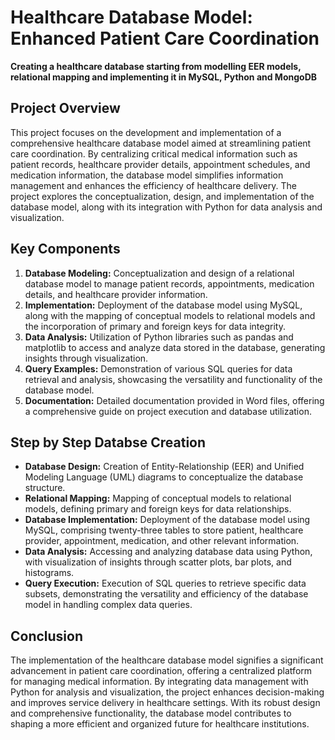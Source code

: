 # Healthcare Database Model: Enhanced Patient Care Coordination

**Creating a healthcare database starting from modelling EER models, relational mapping and implementing it in MySQL, Python and MongoDB**

## Project Overview
This project focuses on the development and implementation of a comprehensive healthcare database model aimed at streamlining patient care coordination. By centralizing critical medical information such as patient records, healthcare provider details, appointment schedules, and medication information, the database model simplifies information management and enhances the efficiency of healthcare delivery. The project explores the conceptualization, design, and implementation of the database model, along with its integration with Python for data analysis and visualization.

## Key Components
1. **Database Modeling:** Conceptualization and design of a relational database model to manage patient records, appointments, medication details, and healthcare provider information.
2. **Implementation:** Deployment of the database model using MySQL, along with the mapping of conceptual models to relational models and the incorporation of primary and foreign keys for data integrity.
3. **Data Analysis:** Utilization of Python libraries such as pandas and matplotlib to access and analyze data stored in the database, generating insights through visualization.
4. **Query Examples:** Demonstration of various SQL queries for data retrieval and analysis, showcasing the versatility and functionality of the database model.
5. **Documentation:** Detailed documentation provided in Word files, offering a comprehensive guide on project execution and database utilization.

## Step by Step Databse Creation
- **Database Design:** Creation of Entity-Relationship (EER) and Unified Modeling Language (UML) diagrams to conceptualize the database structure.
- **Relational Mapping:** Mapping of conceptual models to relational models, defining primary and foreign keys for data relationships.
- **Database Implementation:** Deployment of the database model using MySQL, comprising twenty-three tables to store patient, healthcare provider, appointment, medication, and other relevant information.
- **Data Analysis:** Accessing and analyzing database data using Python, with visualization of insights through scatter plots, bar plots, and histograms.
- **Query Execution:** Execution of SQL queries to retrieve specific data subsets, demonstrating the versatility and efficiency of the database model in handling complex data queries.

## Conclusion
The implementation of the healthcare database model signifies a significant advancement in patient care coordination, offering a centralized platform for managing medical information. By integrating data management with Python for analysis and visualization, the project enhances decision-making and improves service delivery in healthcare settings. With its robust design and comprehensive functionality, the database model contributes to shaping a more efficient and organized future for healthcare institutions.
